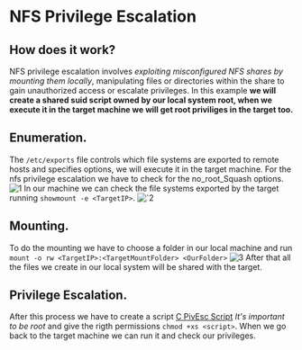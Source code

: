 # NFS Privilege Escalation
## How does it work?
NFS privilege escalation involves _exploiting misconfigured NFS shares by mounting them locally_, manipulating files or directories within the share to gain unauthorized access or escalate privileges.
In this example **we will create a shared suid script owned by our local system root, when we execute it in the target machine we will get root priviliges in the target too.**

## Enumeration.
The `/etc/exports` file controls which file systems are exported to remote hosts and specifies options, we will execute it in the target machine. For the nfs privilege escalation we have to check for the no_root_Squash options.
![1](https://github.com/alejandro-pentest/Privilege-Escalation-Cheat-sheet/assets/161533623/c2c53348-0fd8-41a1-a8ad-479f14e3123b)
In our machine we can check the file systems exported by the target running `showmount -e <TargetIP>`.
![`2](https://github.com/alejandro-pentest/Privilege-Escalation-Cheat-sheet/assets/161533623/585db69d-4045-4620-ae4d-c40c247543b2)

## Mounting.
To do the mounting we have to choose a folder in our local machine and run `mount -o rw <TargetIP>:<TargetMountFolder> <OurFolder>`
![3](https://github.com/alejandro-pentest/Privilege-Escalation-Cheat-sheet/assets/161533623/04064d0f-fa94-4438-9f51-dacdd6d8165e)
After that all the files we create in our local system will be shared with the target.

## Privilege Escalation.
After this process we have to create a script [C PivEsc Script](https://github.com/alejandro-pentest/Fundamentals/blob/main/Privilege%20Escalation%20Code.md) _It's important to be root_ and give the rigth permissions `chmod +xs <script>`. When we go back to the target machine we can run it and check our privileges.
